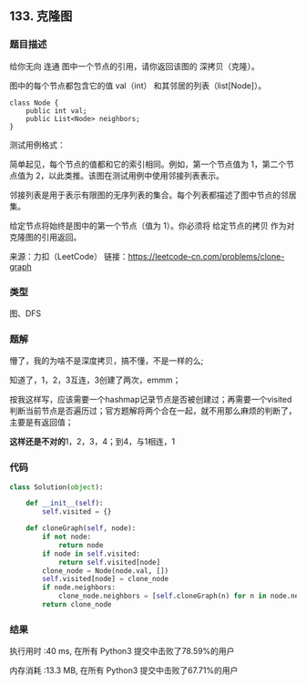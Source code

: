 ## 133. 克隆图



### 题目描述

给你无向 连通 图中一个节点的引用，请你返回该图的 深拷贝（克隆）。

图中的每个节点都包含它的值 val（int） 和其邻居的列表（list[Node]）。

```
class Node {
    public int val;
    public List<Node> neighbors;
}
```


测试用例格式：

简单起见，每个节点的值都和它的索引相同。例如，第一个节点值为 1，第二个节点值为 2，以此类推。该图在测试用例中使用邻接列表表示。

邻接列表是用于表示有限图的无序列表的集合。每个列表都描述了图中节点的邻居集。

给定节点将始终是图中的第一个节点（值为 1）。你必须将 给定节点的拷贝 作为对克隆图的引用返回。

来源：力扣（LeetCode）
链接：https://leetcode-cn.com/problems/clone-graph



### 类型

图、DFS



### 题解

懵了，我的为啥不是深度拷贝，搞不懂，不是一样的么;

知道了，1，2，3互连，3创建了两次，emmm；

按我这样写，应该需要一个hashmap记录节点是否被创建过；再需要一个visited判断当前节点是否遍历过；官方题解将两个合在一起，就不用那么麻烦的判断了，主要是有返回值；

**这样还是不对的**1，2，3，4；到4，与1相连，1



### 代码



```python
class Solution(object):

    def __init__(self):
        self.visited = {}

    def cloneGraph(self, node):
        if not node:
            return node
        if node in self.visited:
        	return self.visited[node]
        clone_node = Node(node.val, [])
        self.visited[node] = clone_node
        if node.neighbors:
            clone_node.neighbors = [self.cloneGraph(n) for n in node.neighbors]
        return clone_node
```



### 结果

执行用时 :40 ms, 在所有 Python3 提交中击败了78.59%的用户

内存消耗 :13.3 MB, 在所有 Python3 提交中击败了67.71%的用户